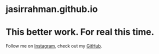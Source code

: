 # jasirrahman.github.io
<!DOCTYPE html>
<html>
<head> <h1>This better work. For real this time.</h1>
</head>
<body>
<p>Follow me on <a href="https://www.instagram.com/jasirrahman16/" title="instagram">Instagram</a>, check out my <a href="https://github.com/jasirrahman" title="github">GitHub</a>.
</p>
</body>
</html>